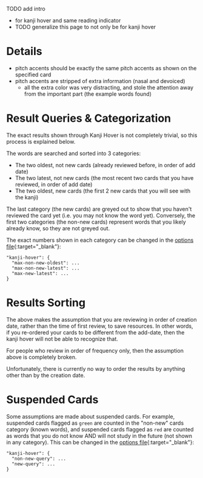 TODO add intro

- for kanji hover and same reading indicator
- TODO generalize this page to not only be for kanji hover


# Details
- pitch accents should be exactly the same pitch accents as shown on the specified card
- pitch accents are stripped of extra information (nasal and devoiced)
    - all the extra color was very distracting, and stole the attention away from the important part
        (the example words found)


# Result Queries & Categorization
The exact results shown through Kanji Hover is not completely trivial,
so this process is explained below.

The words are searched and sorted into 3 categories:

- The two oldest, not new cards (already reviewed before, in order of add date)
- The two latest, not new cards (the most recent two cards that you have reviewed, in order of add date)
- The two oldest, new cards (the first 2 new cards that you will see with the kanji)

The last category (the new cards) are greyed out to show that you haven't reviewed
the card yet (i.e. you may not know the word yet).
Conversely, the first two categories (the non-new cards) represent words that you likely already
know, so they are not greyed out.

The exact numbers shown in each category can be changed in the
[options file](runtimeoptions.md){:target="_blank"}:

```
"kanji-hover": {
  "max-non-new-oldest": ...
  "max-non-new-latest": ...
  "max-new-latest": ...
}
```



# Results Sorting
The above makes the assumption that you are reviewing in order of creation date,
rather than the time of first review, to save resources.
In other words, if you re-ordered your cards to be different from the add-date,
then the kanji hover will not be able to recognize that.

For people who review in order of frequency only, then the assumption above is completely broken.

Unfortunately, there is currently no way to order the results by anything
other than by the creation date.



# Suspended Cards
Some assumptions are made about suspended cards.
For example, suspended cards flagged as `green` are counted in the "non-new" cards category
(known words), and suspended cards flagged as `red` are counted as words that you
do not know AND will not study in the future (not shown in any category).
This can be changed in the [options file](runtimeoptions.md){:target="_blank"}:

```
"kanji-hover": {
  "non-new-query": ...
  "new-query": ...
}
```



